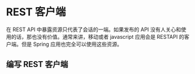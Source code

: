 # REST 客户端

在 REST API 中暴露资源只代表了会话的一端。如果发布的 API 没有人关心和使用的话，那也没有价值。通常来讲，移动或者 javascript 应用会是 RESTAPI 的客户端。但是 Spring 应用也完全可以使用这些资源。

## 编写 REST 客户端

